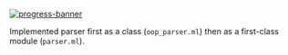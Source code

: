 [![progress-banner](https://backend.codecrafters.io/progress/interpreter/aa212066-c566-4dce-90ca-13f4af5ffce0)](https://app.codecrafters.io/users/codecrafters-bot?r=2qF)

Implemented parser first as a class (`oop_parser.ml`) then as a first-class module (`parser.ml`).

